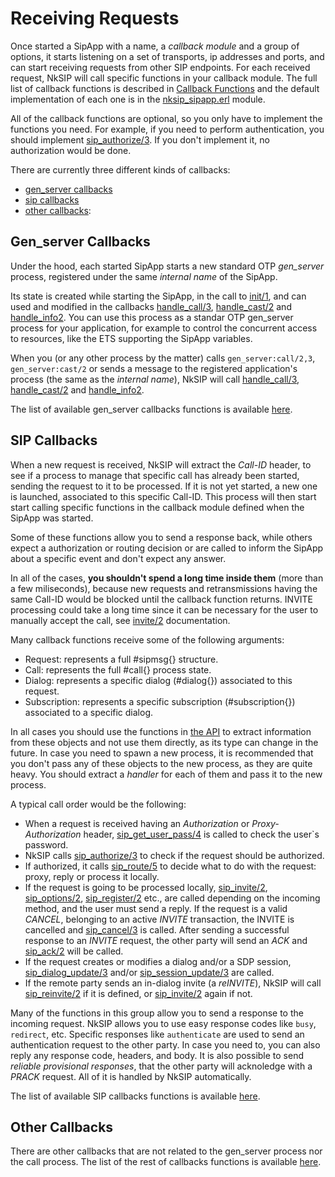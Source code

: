 # Receiving Requests

Once started a SipApp with a name, a _callback module_ and a group of options, it starts listening on a set of transports, ip addresses and ports, and can start receiving requests from other SIP endpoints. For each received request, NkSIP will call specific functions in your callback module. The full list of callback functions is described in [Callback Functions](../reference/callback_functions.md) and the default implementation of each one is in the [nksip_sipapp.erl](../../src/nksip_sipapp.erl) module.

All of the callback functions are optional, so you only have to implement the functions you need. For example, if you need to perform authentication, you should implement [sip_authorize/3](../reference/callback_functions.md#authorize3). If you don't implement it, no authorization would be done.

There are currently three different kinds of callbacks:
* [gen_server callbacks](#gen_server-callbacks)
* [sip callbacks](#sip-callbacks)
* [other callbacks](other-callbacks): 

## Gen_server Callbacks

Under the hood, each started SipApp starts a new standard OTP _gen_server_ process, registered under the same _internal name_ of the SipApp.

Its state is created while starting the SipApp, in the call to [init/1](../reference/callback_functions.md#init1), and can used and modified in the callbacks [handle_call/3](../reference/callback_functions.md#handle_call3), [handle_cast/2](../reference/callback_functions.md#handle_cast2) and [handle_info2](../reference/callback_functions.md#handle_info2). You can use this process as a standar OTP gen_server process for your application, for example to control the concurrent access to resources, like the ETS supporting the SipApp variables.

When you (or any other process by the matter) calls `gen_server:call/2,3`, `gen_server:cast/2` or sends a message to the registered application's process (the same as the _internal name_), NkSIP will call [handle_call/3](../reference/callback_functions.md#handle_call3), [handle_cast/2](../reference/callback_functions.md#handle_cast2) and [handle_info2](../reference/callback_functions.md#handle_info2).

The list of available gen_server callbacks functions is available [here](../reference/callback_functions.md#gen_server-callbacks).



## SIP Callbacks

When a new request is received, NkSIP will extract the _Call-ID_ header, to see if a process to manage that specific call has already been started, sending the request to it to be processed. If it is not yet started, a new one is launched, associated to this specific Call-ID. This process will then start start calling specific functions in the callback module defined when the SipApp was started. 

Some of these functions allow you to send a response back, while others expect a authorization or routing decision or are called to inform the SipApp about a specific event and don't expect any answer. 

In all of the cases, **you shouldn't spend a long time inside them** (more than a few miliseconds), because new requests and retransmissions having the same Call-ID would be blocked until the callback function returns. INVITE processing could take a long time since it can be necessary for the user to manually accept the call, see [invite/2](../reference/callback_functions.md#invite2) documentation.

Many callback functions receive some of the following arguments:
* Request: represents a full #sipmsg{} structure. 
* Call: represents the full #call{} process state. 
* Dialog: represents a specific dialog (#dialog{}) associated to this request.
* Subscription: represents a specific subscription (#subscription{}) associated to a specific dialog.

In all cases you should use the functions in [the API](api.md) to extract information from these objects and not use them directly, as its type can change in the future. In case you need to spawn a new process, it is recommended that you don't pass any of these objects to the new process, as they are quite heavy. You should extract a _handler_ for each of them and pass it to the new process.

A typical call order would be the following:
* When a request is received having an _Authorization_ or _Proxy-Authorization_ header, [sip_get_user_pass/4](../reference/callback_functions.md#sip_get_user_pass/4]) is called to check the user`s password.
* NkSIP calls [sip_authorize/3](../reference/callback_functions.md#sip_authorize3) to check if the request should be authorized.
* If authorized, it calls [sip_route/5](../reference/callback_functions.md#sip_route5) to decide what to do with the request: proxy, reply or process it locally.
* If the request is going to be processed locally, [sip_invite/2](../reference/callback_functions.md#invite2), [sip_options/2](../reference/callback_functions.md#options2), [sip_register/2](../reference/callback_functions.md#register2) etc., are called depending on the incoming method, and the user must send a reply. If the request is a valid _CANCEL_, belonging to an active _INVITE_ transaction, the INVITE is cancelled and [sip_cancel/3](../reference/callback_functions.md#sip_cancel3) is called. After sending a successful response to an _INVITE_ request, the other party will send an _ACK_ and [sip_ack/2](../reference/callback_functions.md#sip_ack2) will be called.
* If the request creates or modifies a dialog and/or a SDP session, [sip_dialog_update/3](../reference/callback_functions.md#sip_dialog_update3) and/or [sip_session_update/3](../reference/callback_functions.md#sip_session_update3) are called.
* If the remote party sends an in-dialog invite (a _reINVITE_), NkSIP will call [sip_reinvite/2](../reference/callback_functions.md#sip_reinvite2) if it is defined, or [sip_invite/2](../reference/callback_functions.md#sip_invite_2) again if not.

Many of the functions in this group allow you to send a response to the incoming request. NkSIP allows you to use easy response codes like `busy`, `redirect`, etc. Specific responses like `authenticate` are used to send an authentication request to the other party. In case you need to, you can also reply any response code, headers, and body. It is also possible to send _reliable provisional responses_, that the other party will acknoledge with a _PRACK_ request. All of it is handled by NkSIP automatically.

The list of available SIP callbacks functions is available [here](../reference/callback_functions.md#sip-callbacks).


## Other Callbacks

There are other callbacks that are not related to the gen_server process nor the call process.
The list of the rest of callbacks functions is available [here](../reference/callback_functions.md#other-callbacks).
